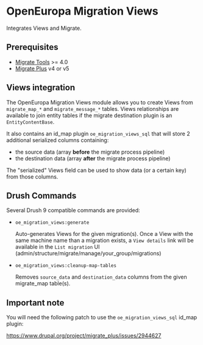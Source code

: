 # OpenEuropa Migration Views

Integrates Views and Migrate.

## Prerequisites

* [Migrate Tools](https://www.drupal.org/project/migrate_tools) >= 4.0
* [Migrate Plus](https://www.drupal.org/project/migrate_plus) v4 or v5

## Views integration

The OpenEuropa Migration Views module allows you to create Views from `migrate_map_*` and `migrate_message_*` tables.
Views relationships are available to join entity tables if the migrate destination plugin is an `EntityContentBase`.

It also contains an id_map plugin `oe_migration_views_sql` that will store 2 additional serialized columns containing:
- the source data (array **before** the migrate process pipeline)
- the destination data (array **after** the migrate process pipeline)

The "serialized" Views field can be used to show data (or a certain key) from those columns.

## Drush Commands

Several Drush 9 compatible commands are provided:

- `oe_migration_views:generate`

    Auto-generates Views for the given migration(s).
    Once a View with the same machine name than a migration exists, a `View details` link will be available
    in the `List migration` UI (admin/structure/migrate/manage/your_group/migrations)

- `oe_migration_views:cleanup-map-tables`

    Removes `source_data` and `destination_data` columns from the given migrate_map table(s).

## Important note

You will need the following patch to use the `oe_migration_views_sql` id_map plugin:

https://www.drupal.org/project/migrate_plus/issues/2944627
